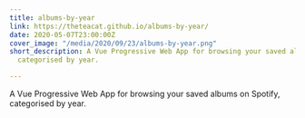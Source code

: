 ```yaml
---
title: albums-by-year
link: https://theteacat.github.io/albums-by-year/
date: 2020-05-07T23:00:00Z
cover_image: "/media/2020/09/23/albums-by-year.png"
short_description: A Vue Progressive Web App for browsing your saved albums on Spotify,
  categorised by year.

---
```

A Vue Progressive Web App for browsing your saved albums on Spotify, categorised by year.